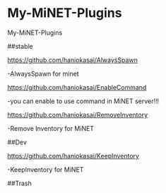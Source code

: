 # My-MiNET-Plugins
My-MiNET-Plugins

##stable


https://github.com/haniokasai/AlwaysSpawn

-AlwaysSpawn for minet



https://github.com/haniokasai/EnableCommand

-you can enable to use command in MiNET server!!!


https://github.com/haniokasai/RemoveInventory

-Remove Inventory for MiNET





##Dev


https://github.com/haniokasai/KeepInventory


-KeepInventory for MiNET



##Trash
